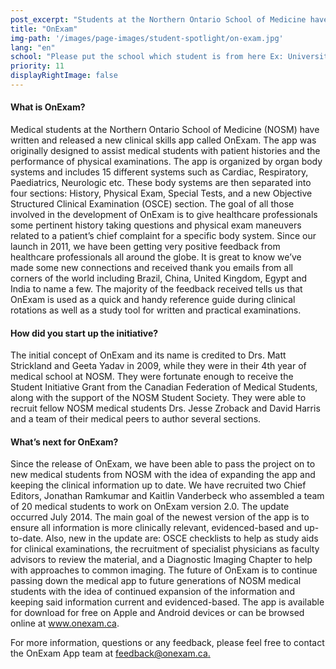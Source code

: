 ```yaml
---
post_excerpt: "Students at the Northern Ontario School of Medicine have written and released a new clinical skills app called OnExam."
title: "OnExam"
img-path: '/images/page-images/student-spotlight/on-exam.jpg'
lang: "en"
school: "Please put the school which student is from here Ex: University of Alberta"
priority: 11
displayRightImage: false
---
```

#### **What is OnExam?**

Medical students at the Northern Ontario School of Medicine (NOSM) have written and released a new clinical skills app called OnExam. The app was originally designed to assist medical students with patient histories and the performance of physical examinations. The app is organized by organ body systems and includes 15 different systems such as Cardiac, Respiratory, Paediatrics, Neurologic etc. These body systems are then separated into four sections: History, Physical Exam, Special Tests, and a new Objective Structured Clinical Examination (OSCE) section. The goal of all those involved in the development of OnExam is to give healthcare professionals some pertinent history taking questions and physical exam maneuvers related to a patient’s chief complaint for a specific body system. Since our launch in 2011, we have been getting very positive feedback from healthcare professionals all around the globe. It is great to know we’ve made some new connections and received thank you emails from all corners of the world including Brazil, China, United Kingdom, Egypt and India to name a few. The majority of the feedback received tells us that OnExam is used as a quick and handy reference guide during clinical rotations as well as a study tool for written and practical examinations.

#### **How did you start up the initiative?**

The initial concept of OnExam and its name is credited to Drs. Matt Strickland and Geeta Yadav in 2009, while they were in their 4th year of medical school at NOSM. They were fortunate enough to receive the Student Initiative Grant from the Canadian Federation of Medical Students, along with the support of the NOSM Student Society. They were able to recruit fellow NOSM medical students Drs. Jesse Zroback and David Harris and a team of their medical peers to author several sections.

#### **What’s next for OnExam?**

Since the release of OnExam, we have been able to pass the project on to new medical students from NOSM with the idea of expanding the app and keeping the clinical information up to date. We have recruited two Chief Editors, Jonathan Ramkumar and Kaitlin Vanderbeck who assembled a team of 20 medical students to work on OnExam version 2.0\. The update occurred July 2014\. The main goal of the newest version of the app is to ensure all information is more clinically relevant, evidenced-based and up-to-date. Also, new in the update are: OSCE checklists to help as study aids for clinical examinations, the recruitment of specialist physicians as faculty advisors to review the material, and a Diagnostic Imaging Chapter to help with approaches to common imaging. The future of OnExam is to continue passing down the medical app to future generations of NOSM medical students with the idea of continued expansion of the information and keeping said information current and evidenced-based. The app is available for download for free on Apple and Android devices or can be browsed online at www.onexam.ca.

For more information, questions or any feedback, please feel free to contact the OnExam App team at [feedback@onexam.ca.](javascript:void(location.href='mailto:'+String.fromCharCode(102,101,101,100,98,97,99,107,64,111,110,101,120,97,109,46,99,97)))